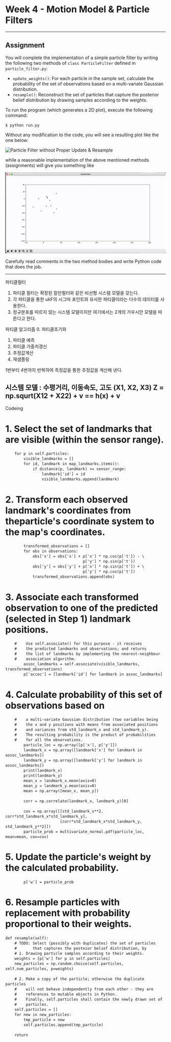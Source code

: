 # Week 4 - Motion Model & Particle Filters

---

[//]: # (Image References)
[empty-update]: ./empty-update.gif
[example]: ./example.gif

## Assignment

You will complete the implementation of a simple particle filter by writing the following two methods of `class ParticleFilter` defined in `particle_filter.py`:

* `update_weights()`: For each particle in the sample set, calculate the probability of the set of observations based on a multi-variate Gaussian distribution.
* `resample()`: Reconstruct the set of particles that capture the posterior belief distribution by drawing samples according to the weights.

To run the program (which generates a 2D plot), execute the following command:

```
$ python run.py
```

Without any modification to the code, you will see a resulting plot like the one below:

![Particle Filter without Proper Update & Resample][empty-update]

while a reasonable implementation of the above mentioned methods (assignments) will give you something like

![Particle Filter Example][example]

Carefully read comments in the two method bodies and write Python code that does the job.

---
파티클필터
1. 파티클 필터는 확장된 칼만필터와 같은 비선형 시스템 모델을 갖는다.
2. 각 파티클을 통한 ukF의 시그마 포인트와 유사한 파티클이라는 다수의 데이터를 사용한다.
3. 정규분포를 따르지 않는 시스템 모델이지만 여기에서는 2개의  가우시안 모델을 따른다고 한다.

파티클 알고리즘
0. 파티클초기화
1. 파티클 예측
2. 파티클 가중치갱신
3. 추정값계산
4. 재샘플링

1번부터 4번까지 반복하여 측정값을 통한 추정값을 계산해 낸다.

시스템 모델 : 수평거리, 이동속도, 고도 (X1, X2, X3)
Z = np.squrt(X1**2 + X2**2) + v
  == h(x) + v
---
Codeing
   # 1. Select the set of landmarks that are visible (within the sensor range).
        for p in self.particles:
            visible_landmarks = []
            for id, landmark in map_landmarks.items():
                if distance(p, landmark) <= sensor_range:
                    landmark['id'] = id
                    visible_landmarks.append(landmark)

   # 2. Transform each observed landmark's coordinates from theparticle's coordinate system to the map's coordinates.
            transformed_observations = []
            for obs in observations:
                obs['x'] = obs['x'] + p['x'] * np.cos(p['t']) - \
                                      p['y'] * np.sin(p['t'])
                obs['y'] = obs['y'] + p['x'] * np.sin(p['t']) + \
                                      p['y'] * np.cos(p['t'])
                transformed_observations.append(obs)

   # 3. Associate each transformed observation to one of the predicted (selected in Step 1) landmark positions.
        #    Use self.associate() for this purpose - it receives
        #    the predicted landmarks and observations; and returns
        #    the list of landmarks by implementing the nearest-neighbour
        #    association algorithm.
            assoc_landmarks = self.associate(visible_landmarks, transformed_observations)
            p['accoc'] = [landmark['id'] for landmark in assoc_landmarks]

   # 4. Calculate probability of this set of observations based on
        #    a multi-variate Gaussian distribution (two variables being
        #    the x and y positions with means from associated positions
        #    and variances from std_landmark_x and std_landmark_y).
        #    The resulting probability is the product of probabilities
        #    for all the observations.
            particle_loc = np.array([p['x'], p['y']])
            landmark_x = np.array([landmark['x'] for landmark in assoc_landmarks])
            landmark_y = np.array([landmark['y'] for landmark in assoc_landmarks])
            print(landmark_x)
            print(landmark_y)
            mean_x = landmark_x.mean(axis=0)
            mean_y = landmark_y.mean(axis=0)
            mean = np.array([mean_x, mean_y])
            
            corr = np.correlate(landmark_x, landmark_y)[0]

            cov = np.array([[std_landmark_x**2, corr*std_landmark_x*std_landmark_y],
                            [corr*std_landmark_x*std_landmark_y, std_landmark_y**2]])
            particle_prob = multivariate_normal.pdf(particle_loc, mean=mean, cov=cov)
   # 5. Update the particle's weight by the calculated probability.
            p['w'] = particle_prob

   # 6. Resample particles with replacement with probability proportional to their weights.
    def resample(self):
        # TODO: Select (possibly with duplicates) the set of particles
        #       that captures the posteior belief distribution, by
        # 1. Drawing particle samples according to their weights.
        weights = [p['w'] for p in self.particles]
        new_particles = np.random.choice(self.particles, self.num_particles, p=weights)

        # 2. Make a copy of the particle; otherwise the duplicate particles
        #    will not behave independently from each other - they are
        #    references to mutable objects in Python.
        #    Finally, self.particles shall contain the newly drawn set of
        #    particles.
        self.particles = []
        for new in new_particles:
            tmp_particle = new
            self.particles.append(tmp_particle)

        return

